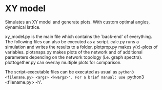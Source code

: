 # XY model
Simulates an XY model and generate plots. With custom optimal angles, dynamical lattice.  

xy_model.py is the main file which contains the `back-end' of everything. The following files can also be executed as a script. calc.py runs a simulation and writes the results to a folder. plotprop.py makes y(x)-plots of variables. plotsnaps.py makes plots of the network and of additional parameters depending on the network topology (i.e. graph spectra). plottogether.py can overlay multiple plots for comparison. 

The script-executable files can be executed as usual as `python3 <filename.py> <args> <kwargs>'. For a brief manual: use `python3 <filename.py> -h'.
